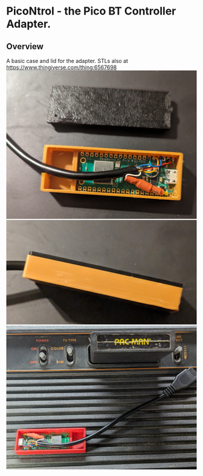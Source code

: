 
# PicoNtrol - the Pico BT Controller Adapter.
## Overview
A basic case and lid for the adapter.
STLs also at https://www.thingiverse.com/thing:6567698
![open](images/Parts.jpg)
![side](images/Side.jpg)
![inside](images/Inside.jpg)
